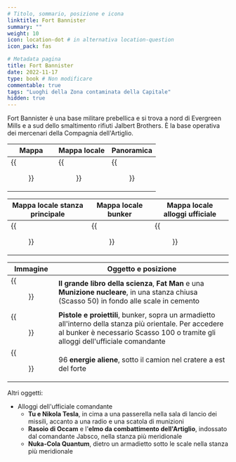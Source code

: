 ```yaml
---
# Titolo, sommario, posizione e icona
linktitle: Fort Bannister
summary: ""
weight: 10
icon: location-dot # in alternativa location-question
icon_pack: fas

# Metadata pagina
title: Fort Bannister
date: 2022-11-17
type: book # Non modificare
commentable: true
tags: "Luoghi della Zona contaminata della Capitale"
hidden: true
---
```




Fort Bannister è una base militare prebellica e si trova a nord di Evergreen Mills e a sud dello smaltimento rifiuti  Jalbert Brothers. È la base operativa dei mercenari della Compagnia dell'Artiglio.

| Mappa                                      | Mappa locale                                     | Panoramica                             |
| ------------------------------------------ | ------------------------------------------------ | -------------------------------------- |
| {{<figure src="fo3/Fort_Bannister_loc.webp">}} | {{<figure src="fo3/Fort_Bannister_local_map.webp">}} | {{<figure src="fo3/Fort_Bannister.webp">}} |

| Mappa locale stanza principale                  | Mappa locale bunker                               | Mappa locale alloggi ufficiale                         |
| ----------------------------------------------- | ------------------------------------------------- | ------------------------------------------------------ |
| {{<figure src="fo3/Fort_Bannister_main_map.webp">}} | {{<figure src="fo3/Fort_Bannister_bunker_map.webp">}} | {{<figure src="fo3/Fort_Bannister_CO_quarters_map.webp">}} |

| Immagine                                                      | Oggetto e posizione                                                                                                                                                                          |
| ------------------------------------------------------------- | -------------------------------------------------------------------------------------------------------------------------------------------------------------------------------------------- |
| {{<figure src="fo3/Ft_Bannister_Main's_most_notable_loot.webp">}} | **Il grande libro della scienza**, **Fat Man** e una **Munizione nucleare**, in una stanza chiusa (Scasso 50) in fondo alle scale in cemento                                                 |
| {{<figure src="fo3/Guns_and_Bullets_Fort_Bannister.webp">}}       | **Pistole e proiettili**, bunker, sopra un armadietto all'interno della stanza più orientale. Per accedere al bunker è necessario Scasso 100 o tramite gli alloggi dell'ufficiale comandante |
| {{<figure src="fo3/Ground_zero_apc.webp">}}                       | 96 **energie aliene**, sotto il camion nel cratere a est del forte                                                                                                                           |


Altri oggetti:
- Alloggi dell'ufficiale comandante
	- **Tu e Nikola Tesla**, in cima a una passerella nella sala di lancio dei missili, accanto a una radio e una scatola di munizioni
	- **Rasoio di Occam** e l'**elmo da combattimento dell'Artiglio**, indossato dal comandante Jabsco, nella stanza più meridionale
	- **Nuka-Cola Quantum**, dietro un armadietto sotto le scale nella stanza più meridionale

